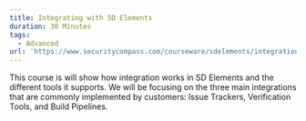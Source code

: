 ```yaml
---
title: Integrating with SD Elements
duration: 30 Minutes
tags:
  - Advanced
url: 'https://www.securitycompass.com/courseware/sdelements/integration/'
---
```

This course is will show how integration works in SD Elements and the different tools it supports. We will be focusing on the three main integrations that are commonly implemented by customers: Issue Trackers, Verification Tools, and Build Pipelines.

